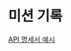 # 미션 기록

[API 명세서 예시](%EB%AF%B8%EC%85%98%20%EA%B8%B0%EB%A1%9D%20280b57f4596b806fa5fbd862bcefd5d2/API%20%EB%AA%85%EC%84%B8%EC%84%9C%20%EC%98%88%EC%8B%9C%20280b57f4596b80c99dc1e3fde4e4e05d.csv)